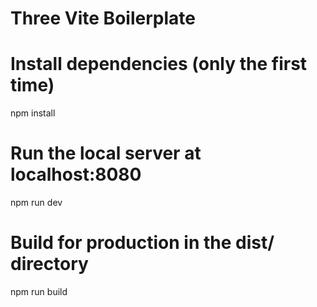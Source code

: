 # Three Vite Boilerplate

# Install dependencies (only the first time)
npm install

# Run the local server at localhost:8080
npm run dev

# Build for production in the dist/ directory
npm run build
